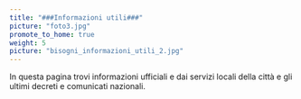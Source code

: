 ```yaml
---
title: "###Informazioni utili###"
picture: "foto3.jpg"
promote_to_home: true
weight: 5
picture: "bisogni_informazioni_utili_2.jpg"
---
```


In questa pagina trovi informazioni ufficiali e dai servizi locali della città e gli ultimi decreti e comunicati nazionali.
